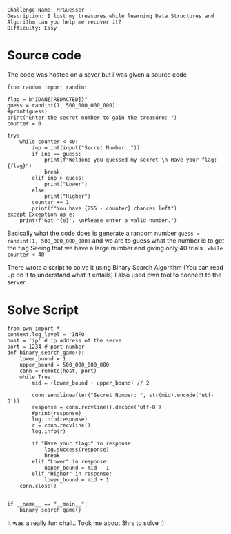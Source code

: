 ```
Challenge Name: MrGuesser
Description: I lost my treasures while learning Data Structures and Algorithm can you help me recover it?
Difficulty: Easy
```
# Source code
The code was hosted on a sever but i was given a source code
```
from random import randint

flag = b"IDAN{[REDACTED]}"
guess = randint(1, 500_000_000_000)
#print(guess)
print("Enter the secret number to gain the treasure: ")
counter = 0

try:       
    while counter < 40:
        inp = int(input("Secret Number: "))
        if inp == guess:
            print(f"Weldone you guessed my secret \n Have your flag: {flag}")
            break
        elif inp > guess:
            print("Lower")
        else: 
            print("Higher")       
        counter += 1
        print(f"You have {255 - counter} chances left")
except Exception as e:
    print(f"Got '{e}'. \nPlease enter a valid number.")
```
Bacically what the code does is generate a random number ```guess = randint(1, 500_000_000_000)``` and we are to guess what the number is to get the flag
Seeing that we have a large number and giving only 40 trials ``` while counter < 40```

There wrote a script to solve it using Binary Search Algorithm (You can read up on it to understand what it entails)
I also used pwn tool to connect to the server

# Solve Script
```
from pwn import *
context.log_level = 'INFO'
host = 'ip' # ip address of the serve
port = 1234 # port number
def binary_search_game():
    lower_bound = 1
    upper_bound = 500_000_000_000
    conn = remote(host, port)
    while True: 
        mid = (lower_bound + upper_bound) // 2
        
        conn.sendlineafter("Secret Number: ", str(mid).encode('utf-8'))
        response = conn.recvline().decode('utf-8')
        #print(response)
        log.info(response)
        r = conn.recvline()
        log.info(r)

        if "Have your flag:" in response:
            log.success(response)
            break
        elif "Lower" in response:
            upper_bound = mid - 1
        elif "Higher" in response:
            lower_bound = mid + 1
    conn.close()


if __name__ == "__main__":
    binary_search_game()
```

It was a really fun chall.. Took me about 3hrs to solve :)
